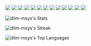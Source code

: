 
<p>
  <img src="https://img.shields.io/badge/PHP-777BB4?style=for-the-badge&logo=php&logoColor=white" />
  <img src="https://img.shields.io/badge/Laravel-FF2D20?style=for-the-badge&logo=laravel&logoColor=white" />
  <img src="https://img.shields.io/badge/phpstorm-143?style=for-the-badge&logo=phpstorm&logoColor=black&color=black&labelColor=darkorchid" />
  <img src="https://img.shields.io/badge/MySQL-00000F?style=for-the-badge&logo=mysql&logoColor=white" />
  <img src="https://img.shields.io/badge/PostgreSQL-316192?style=for-the-badge&logo=postgresql&logoColor=white" />
  <img src="https://img.shields.io/badge/MongoDB-4EA94B?style=for-the-badge&logo=mongodb&logoColor=white" />
  <img src="https://img.shields.io/badge/SQLite-07405E?style=for-the-badge&logo=sqlite&logoColor=white" />
  <img src="https://img.shields.io/badge/json-5E5C5C?style=for-the-badge&logo=json&logoColor=white" />
  <img src="https://img.shields.io/badge/HTML5-E34F26?style=for-the-badge&logo=html5&logoColor=white" />
  <img src="https://img.shields.io/badge/CSS3-1572B6?style=for-the-badge&logo=css3&logoColor=white" />
  <img src="https://img.shields.io/badge/JavaScript-323330?style=for-the-badge&logo=javascript&logoColor=F7DF1E" />
  <img src="https://img.shields.io/badge/React_Native-20232A?style=for-the-badge&logo=react&logoColor=61DAFB" />
  <img src="https://img.shields.io/badge/Java-ED8B00?style=for-the-badge&logo=java&logoColor=white" />
</p>

<!---
dlim-msys/dlim-msys is a ✨ special ✨ repository because its `README.md` (this file) appears on your GitHub profile.
You can click the Preview link to take a look at your changes.
--->



![dlim-msys's Stats](https://github-readme-stats.vercel.app/api?username=dlim-msys&theme=default&show_icons=true&hide_border=false&count_private=true) 
  


![dlim-msys's Streak](https://github-readme-streak-stats.herokuapp.com/?user=dlim-msys&theme=default&hide_border=false)

![dlim-msys's Top Languages](https://github-readme-stats.vercel.app/api/top-langs/?username=dlim-msys&theme=default&show_icons=true&hide_border=true&layout=compact)
